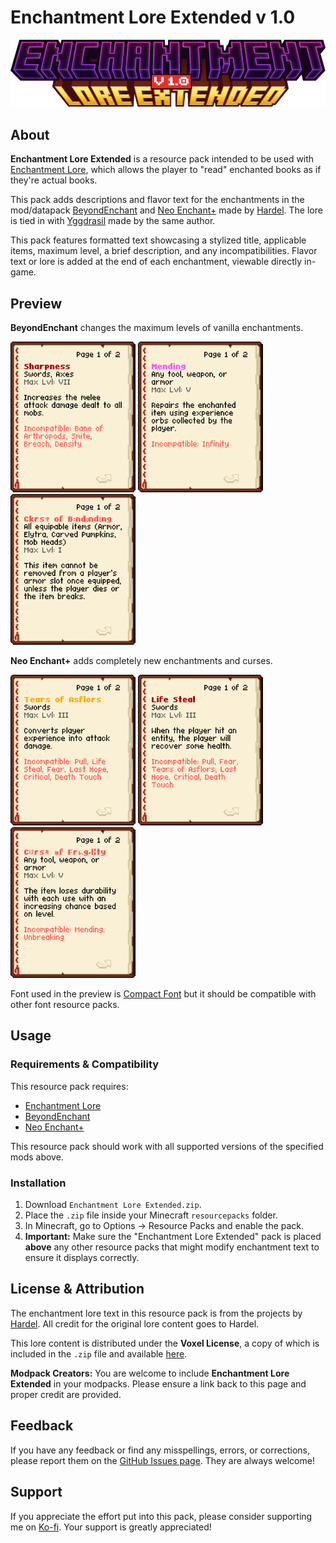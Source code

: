 # Enchantment Lore Extended v 1.0
![cover.png](cover.png)

## About
**Enchantment Lore Extended** is a resource pack intended to be used with [Enchantment Lore](https://modrinth.com/mod/enchantment-lore), which allows the player to "read" enchanted books as if they're actual books.

This pack adds descriptions and flavor text for the enchantments in the mod/datapack [BeyondEnchant](https://modrinth.com/datapack/beyondenchant) and [Neo Enchant+](https://modrinth.com/datapack/neoenchant) made by [Hardel](https://modrinth.com/user/Hardel-DW). The lore is tied in with [Yggdrasil](https://modrinth.com/datapack/yggdrasil-structure) made by the same author.

This pack features formatted text showcasing a stylized title, applicable items, maximum level, a brief description, and any incompatibilities. Flavor text or lore is added at the end of each enchantment, viewable directly in-game.

## Preview
**BeyondEnchant** changes the maximum levels of vanilla enchantments.

![Sharpness](preview/BE_1.png)
![Mending](preview/BE_2.png)
![Curse of Binding](preview/BE_3.png)

**Neo Enchant+** adds completely new enchantments and curses.

![Tears of Asflors](preview/NE_1.png)
![Life Steal](preview/NE_2.png)
![Curse of Fragility](preview/NE_3.png)

Font used in the preview is [Compact Font](https://modrinth.com/resourcepack/compact-font) but it should be compatible with other font resource packs.

## Usage
### Requirements & Compatibility
This resource pack requires:
-   [Enchantment Lore](https://modrinth.com/mod/enchantment-lore)
-   [BeyondEnchant](https://modrinth.com/datapack/beyondenchant)
-   [Neo Enchant+](https://modrinth.com/datapack/neoenchant)

This resource pack should work with all supported versions of the specified mods above.

### Installation
1.  Download `Enchantment Lore Extended.zip`.
2.  Place the `.zip` file inside your Minecraft `resourcepacks` folder.
3.  In Minecraft, go to Options -> Resource Packs and enable the pack.
4.  **Important:** Make sure the "Enchantment Lore Extended" pack is placed **above** any other resource packs that might modify enchantment text to ensure it displays correctly.

## License & Attribution
The enchantment lore text in this resource pack is from the projects by [Hardel](https://modrinth.com/user/Hardel-DW). All credit for the original lore content goes to Hardel.

This lore content is distributed under the **Voxel License**, a copy of which is included in the `.zip` file and available [here](https://raw.githubusercontent.com/Hardel-DW/NeoEnchant/refs/heads/main/LICENSE).

**Modpack Creators:** You are welcome to include **Enchantment Lore Extended** in your modpacks. Please ensure a link back to this page and proper credit are provided.

## Feedback
If you have any feedback or find any misspellings, errors, or corrections, please report them on the [GitHub Issues page](https://github.com/mult1v4c/Enchantment-Lore-Extended/issues). They are always welcome!

## Support
If you appreciate the effort put into this pack, please consider supporting me on [Ko-fi](https://ko-fi.com/mult1v4c). Your support is greatly appreciated!